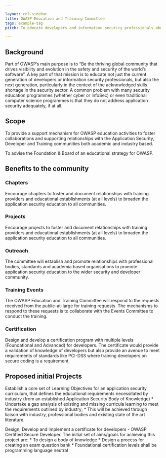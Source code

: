 ```yaml
---

layout: col-sidebar
title: OWASP Education and Training Committee
tags: example-tag
pitch: To educate developers and information security professionals about skills needed in the application security sector

---
```


## Background

Part of OWASP’s main purpose is to “Be the thriving global community that drives visibility and evolution in the safety and security of the world’s software”. A key part of that mission is to educate not just the current generation of developers or information security professionals, but also the next generation, particularly in the context of the acknowledged skills shortage in the security sector. A common problem with many security education programmes (whether cyber or InfoSec) or even traditional computer science programmes is that they do not address application security adequately, if at all.

## Scope

To provide a support mechanism for OWASP education activities to foster collaborations and supporting relationships with the Application Security, Developer and Training communities both academic and industry based.

To advise the Foundation & Board of an educational strategy for OWASP.

## Benefits to the community

### Chapters 
Encourage chapters to foster and document relationships with training providers and educational establishments (at all levels) to broaden the application security education to all communities.

### Projects
Encourage projects  to foster and document relationships with training providers and educational establishments (at all levels) to broaden the application security education to all communities.

### Outreach
The committee will establish and promote relationships with professional bodies, standards and academia based organisations to promote application security education to the wider security and developer community.

### Training Events
The OWASP Education and Training Committee will respond to the requests received from the public-at-large for training requests. The mechanisms to respond to these requests is to collaborate with the Events Committee to conduct the training.

### Certification
Design and develop a certification program with multiple levels (Foundational and Advanced) for developers. The certificate would provide a validation of knowledge of developers but also provide an avenue to meet requirements of standards like PCI-DSS where training developers on secure coding is a requirement.

## Proposed initial Projects

Establish a core set of Learning Objectives for an application security curriculum, that defines the educational requirements necessitated by industry (from an established Application Security Body of Knowledge)
        * Undertake a gap analysis of existing and missing curricula learning to meet the requirements outlined by industry;
        * This will be achieved through liaison with industry, professional bodies and existing state of the art literature.

Design, Develop and Implement a certificate for developers - OWASP Certified Secure Developer. The initial set of aims/goals for achieving this project are:
        * To design a body of knowledge 
        * Design a process for creating an exam question bank
        * Foundational certification levels shall be programming language neutral


